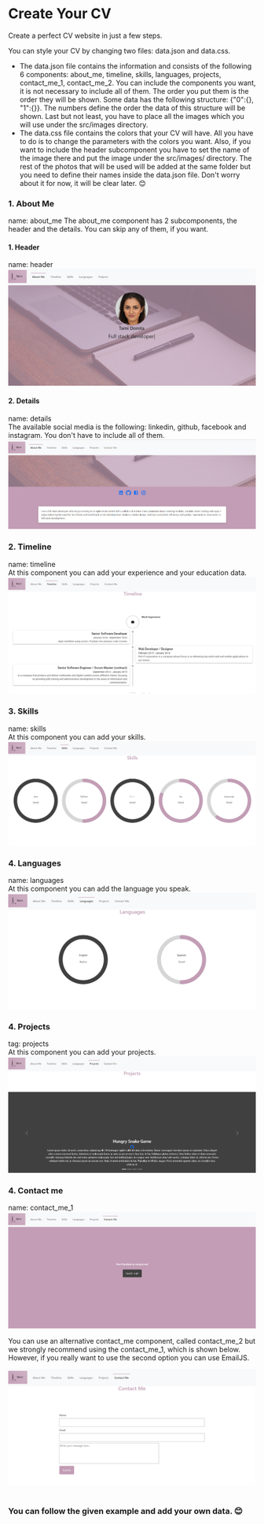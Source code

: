 # Create Your CV
Create a perfect CV website in just a few steps.

You can style your CV by changing two files: data.json and data.css.
* The data.json file contains the information and consists of the following 6 components: about_me, timeline,  skills, languages, projects, contact_me_1, contact_me_2. You can include the components you want, it is not necessary to include all of them. The order you put them is the order they will be shown. Some data has the following structure: {"0":{}, "1":{}}. The numbers define the order the data of this structure will be shown. Last but not least, you have to place all the images which you will use under the src/images directory.
* The data.css file contains the colors that your CV will have. All you have to do is to change the parameters with the colors you want. Also, if you want to include the header subcomponent you have to set the name of the image there and put the image under the src/images/ directory. The rest of the photos that will be used will be added at the same folder but you need to define their names inside the data.json file. Don't worry about it for now, it will be clear later. 😊

### 1. About Me <br>
name: about_me 
The about_me component has 2 subcomponents, the header and the details. You can skip any of them, if you want.
  #### 1. Header 
  name: header
  ![header](/images/header.PNG)

  #### 2. Details 
  name: details <br>
  The available social media is the following: linkedin, github, facebook and instagram. You don't have to include all of them.
  ![details](/images/details.PNG)

### 2. Timeline <br>
name: timeline <br>
At this component you can add your experience and your education data.
![header](/images/timeline.PNG)

### 3. Skills <br>
name: skills <br>
At this component you can add your skills.
![skills](/images/skills.PNG)

### 4. Languages <br>
name: languages <br>
 At this component you can add the language you speak.
![languages](/images/languages.PNG)

### 4. Projects <br>
tag: projects <br>
 At this component you can add your projects.
![projecrs](/images/projects.PNG)

### 4. Contact me <br>
name: contact_me_1
![contact_me_1](/images/contact_me_1.PNG)
 
You can use an alternative contact_me component, called contact_me_2 but we strongly recommend using the contact_me_1, which is shown below. However, if you really want to use the second option you can use EmailJS. 

![contact_me_2](/images/contact_me_2.PNG)
<br>
<br>
### You can follow the given example and add your own data. 😊
